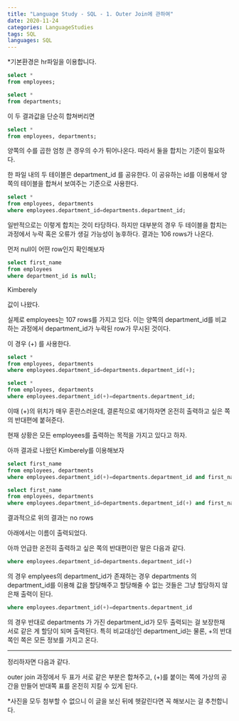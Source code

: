 ```yaml
---
title: "Language Study - SQL - 1. Outer Join에 관하여"
date: 2020-11-24
categories: LanguageStudies
tags: SQL
languages: SQL
---
```


*기본환경은 hr파일을 이용합니다.

```sql
select * 
from employees;
```

```sql
select * 
from departments;
```

이 두 결과값을 단순히 합쳐버리면 

```sql
select * 
from employees, departments;
```

양쪽의 수를 곱한 엄청 큰 경우의 수가 튀어나온다. 따라서 둘을 합치는 기준이 필요하다.

한 파일 내의 두 테이블은 department_id 를 공유한다. 이 공유하는 id를 이용해서 양쪽의 테이블을 합쳐서 보여주는 기준으로 사용한다.

```sql
select * 
from employees, departments
where employees.department_id=departments.department_id;
```

일반적으로는 이렇게 합치는 것이 타당하다.
하지만 대부분의 경우 두 테이블을 합치는 과정에서 누락 혹은 오류가 생길 가능성이 농후하다.
결과는 106 rows가 나온다.

먼저 null이 어떤 row인지 확인해보자

```sql
select first_name
from employees
where department_id is null;
```

Kimberely

값이 나왔다.

실제로 employees는 107 rows를 가지고 있다. 이는 양쪽의 department_id를 비교하는 과정에서 department_id가 누락된 row가 무시된 것이다.

이 경우 (+) 를 사용한다.

```sql
select * 
from employees, departments
where employees.department_id=departments.department_id(+);
```
```sql
select * 
from employees, departments
where employees.department_id(+)=departments.department_id;
```
이때 (+)의 위치가 매우 혼란스러운데, 결론적으로 얘기하자면 온전히 출력하고 싶은 쪽의 반대편에 붙혀준다.

현재 상황은 모든 employees를 출력하는 목적을 가지고 있다고 하자.

아까 결과로 나왔던 Kimberely를 이용해보자

```sql
select first_name 
from employees, departments
where employees.department_id(+)=departments.department_id and first_name='Kimberely';
```
```sql
select first_name 
from employees, departments
where employees.department_id=departments.department_id(+) and first_name='Kimberely';
```

결과적으로 위의 결과는 no rows

아래에서는 이름이 출력되었다.

아까 언급한 온전히 출력하고 싶은 쪽의 반대편이란 말은 다음과 같다.

```sql
where employees.department_id=departments.department_id(+)
```

의 경우 emplyees의 department_id가 존재하는 경우 departments 의 department_id를 이용해 값을 할당해주고 할당해줄 수 없는 것들은 그냥 할당하지 않은채 출력이 된다.

```sql
where employees.department_id(+)=departments.department_id
```
의 경우 반대로 departments 가 가진 department_id가 모두 출력되는 걸 보장한채 서로 같은 게 할당이 되며 출력된다. 특히 비교대상인 department_id는 물론, +의 반대쪽인 쪽은 모든 정보를 가지고 온다.

----------------------------------
정리하자면 다음과 같다.

outer join 과정에서 두 표가 서로 같은 부분은 합쳐주고,
(+)를 붙이는 쪽에 가상의 공간을 만들어 반대쪽 표를 온전히 지킬 수 있게 된다.



*사진을 모두 첨부할 수 없으니 이 글을 보신 뒤에 헷갈린다면 꼭 해보시는 걸 추천합니다.

